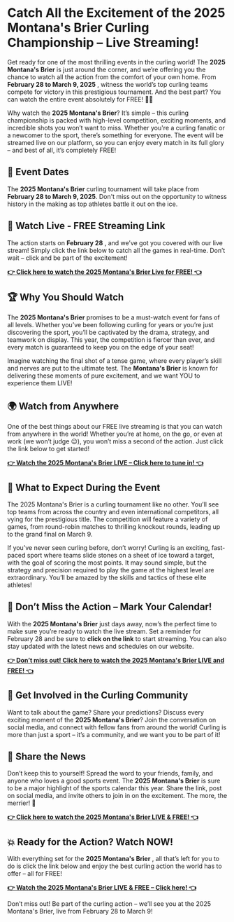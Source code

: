 # Catch All the Excitement of the 2025 Montana's Brier Curling Championship – Live Streaming!

Get ready for one of the most thrilling events in the curling world! The **2025 Montana's Brier** is just around the corner, and we’re offering you the chance to watch all the action from the comfort of your own home. From **February 28 to March 9, 2025** , witness the world’s top curling teams compete for victory in this prestigious tournament. And the best part? You can watch the entire event absolutely for FREE! 🥌🔥

Why watch the **2025 Montana's Brier**? It’s simple – this curling championship is packed with high-level competition, exciting moments, and incredible shots you won’t want to miss. Whether you're a curling fanatic or a newcomer to the sport, there’s something for everyone. The event will be streamed live on our platform, so you can enjoy every match in its full glory – and best of all, it’s completely FREE!

## 📅 Event Dates

The **2025 Montana's Brier** curling tournament will take place from **February 28 to March 9, 2025**. Don't miss out on the opportunity to witness history in the making as top athletes battle it out on the ice.

## 🔴 Watch Live - FREE Streaming Link

The action starts on **February 28** , and we’ve got you covered with our live stream! Simply click the link below to catch all the games in real-time. Don’t wait – click and be part of the excitement!

[**👉 Click here to watch the 2025 Montana's Brier Live for FREE! 👈**](https://tinyurl.com/livestreamfreeo?st=2025montanasbrier&si=gh)

## 🏆 Why You Should Watch

The **2025 Montana's Brier** promises to be a must-watch event for fans of all levels. Whether you’ve been following curling for years or you’re just discovering the sport, you’ll be captivated by the drama, strategy, and teamwork on display. This year, the competition is fiercer than ever, and every match is guaranteed to keep you on the edge of your seat!

Imagine watching the final shot of a tense game, where every player’s skill and nerves are put to the ultimate test. The **Montana's Brier** is known for delivering these moments of pure excitement, and we want YOU to experience them LIVE!

## 🌍 Watch from Anywhere

One of the best things about our FREE live streaming is that you can watch from anywhere in the world! Whether you’re at home, on the go, or even at work (we won’t judge 😉), you won’t miss a second of the action. Just click the link below to get started!

[**👉 Watch the 2025 Montana's Brier LIVE – Click here to tune in! 👈**](https://tinyurl.com/livestreamfreeo?st=2025montanasbrier&si=gh)

## 🥌 What to Expect During the Event

The 2025 Montana's Brier is a curling tournament like no other. You’ll see top teams from across the country and even international competitors, all vying for the prestigious title. The competition will feature a variety of games, from round-robin matches to thrilling knockout rounds, leading up to the grand final on March 9.

If you’ve never seen curling before, don’t worry! Curling is an exciting, fast-paced sport where teams slide stones on a sheet of ice toward a target, with the goal of scoring the most points. It may sound simple, but the strategy and precision required to play the game at the highest level are extraordinary. You’ll be amazed by the skills and tactics of these elite athletes!

## 🚨 Don’t Miss the Action – Mark Your Calendar!

With the **2025 Montana's Brier** just days away, now’s the perfect time to make sure you’re ready to watch the live stream. Set a reminder for February 28 and be sure to **click on the link** to start streaming. You can also stay updated with the latest news and schedules on our website.

[**👉 Don’t miss out! Click here to watch the 2025 Montana's Brier LIVE and FREE! 👈**](https://tinyurl.com/livestreamfreeo?st=2025montanasbrier&si=gh)

## 🎉 Get Involved in the Curling Community

Want to talk about the game? Share your predictions? Discuss every exciting moment of the **2025 Montana's Brier**? Join the conversation on social media, and connect with fellow fans from around the world! Curling is more than just a sport – it’s a community, and we want you to be part of it!

## 📢 Share the News

Don’t keep this to yourself! Spread the word to your friends, family, and anyone who loves a good sports event. The **2025 Montana's Brier** is sure to be a major highlight of the sports calendar this year. Share the link, post on social media, and invite others to join in on the excitement. The more, the merrier! 🎉

[**👉 Click here to watch the 2025 Montana's Brier LIVE & FREE! 👈**](https://tinyurl.com/livestreamfreeo?st=2025montanasbrier&si=gh)

## 💥 Ready for the Action? Watch NOW!

With everything set for the **2025 Montana's Brier** , all that’s left for you to do is click the link below and enjoy the best curling action the world has to offer – all for FREE!

[**👉 Watch the 2025 Montana's Brier LIVE & FREE – Click here! 👈**](https://tinyurl.com/livestreamfreeo?st=2025montanasbrier&si=gh)

Don’t miss out! Be part of the curling action – we’ll see you at the 2025 Montana's Brier, live from February 28 to March 9!
